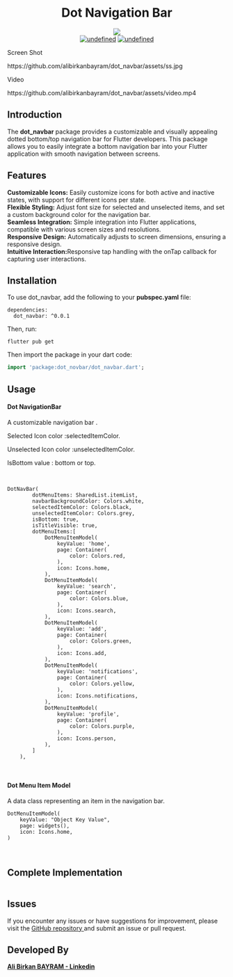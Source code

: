 <h1 align="center"> Dot Navigation Bar</h1>

<p align="center">
 
<img src="https://img.shields.io/badge/Maintained%3F-Yes-green?style=for-the-badge">
<br>
 <a href="#" target="_blank"><img alt="undefined" src="https://badgen.net/pub/flutter-platform/dot_navigation_bar"></a>
 <a href="#" target="_blank"><img alt="undefined" src="https://badgen.net/pub/sdk-version/uuid"></a>
<br>
</p>

<p> Screen Shot</p>
https://github.com/alibirkanbayram/dot_navbar/assets/ss.jpg

<p> Video </p>
https://github.com/alibirkanbayram/dot_navbar/assets/video.mp4

<h2> Introduction </h2>
The <b>dot_navbar</b> package provides a customizable and visually appealing dotted bottom/top navigation bar for Flutter developers. This package allows you to easily integrate a bottom navigation bar into your Flutter application with smooth navigation between screens.

<h2>Features</h2>
<b>Customizable Icons:</b> Easily customize icons for both active and inactive states, with support for different icons per state.
<br>
<b>Flexible Styling:</b> Adjust font size for selected and unselected items, and set a custom background color for the navigation bar.
<br>
<b>Seamless Integration:</b> Simple integration into Flutter applications, compatible with various screen sizes and resolutions.
<br>
<b>Responsive Design:</b> Automatically adjusts to screen dimensions, ensuring a responsive design.
<br>
<b>Intuitive Interaction:</b>Responsive tap handling with the onTap callback for capturing user interactions.

<h2> Installation </h2>
To use dot_navbar, add the following to your <b>pubspec.yaml</b> file:

```
dependencies:
  dot_navbar: ^0.0.1
```

Then, run:

```
flutter pub get
```

Then import the package in your dart code:

```dart
import 'package:dot_novbar/dot_navbar.dart';
```

<h2>Usage</h2>

<h4>Dot NavigationBar</h4>

<p>A customizable navigation bar .</p>
<p>Selected Icon color :selectedItemColor.</p>
<p>Unselected Icon color :unselectedItemColor.</p>
<p>IsBottom value : bottom or top.</p>

<br>

```
DotNavBar(
        dotMenuItems: SharedList.itemList,
        navbarBackgroundColor: Colors.white,
        selectedItemColor: Colors.black,
        unselectedItemColor: Colors.grey,
        isBottom: true,
        isTitleVisible: true,
        dotMenuItems:[
            DotMenuItemModel(
                keyValue: 'home',
                page: Container(
                    color: Colors.red,
                ),
                icon: Icons.home,
            ),
            DotMenuItemModel(
                keyValue: 'search',
                page: Container(
                    color: Colors.blue,
                ),
                icon: Icons.search,
            ),
            DotMenuItemModel(
                keyValue: 'add',
                page: Container(
                    color: Colors.green,
                ),
                icon: Icons.add,
            ),
            DotMenuItemModel(
                keyValue: 'notifications',
                page: Container(
                    color: Colors.yellow,
                ),
                icon: Icons.notifications,
            ),
            DotMenuItemModel(
                keyValue: 'profile',
                page: Container(
                    color: Colors.purple,
                ),
                icon: Icons.person,
            ),
        ]
    ),
```

<br>

<h4>Dot Menu Item Model</h4>
A data class representing an item in the navigation bar.
<br>

```
DotMenuItemModel(
    keyValue: "Object Key Value",
    page: widgets(),
    icon: Icons.home,
)
```

<br>

<h2> Complete Implementation </h2>

```

```

<h2>Issues </h2>
If you encounter any issues or have suggestions for improvement, please visit the
<a href="https://github.com/alibirkanbayram/dot_navbar">GitHub repository </a> and submit an issue or pull request.

<h2>Developed By</h2>
<b><a href="https://www.linkedin.com/in/alibirkanbayram">Ali Birkan BAYRAM - Linkedin</a></b>

